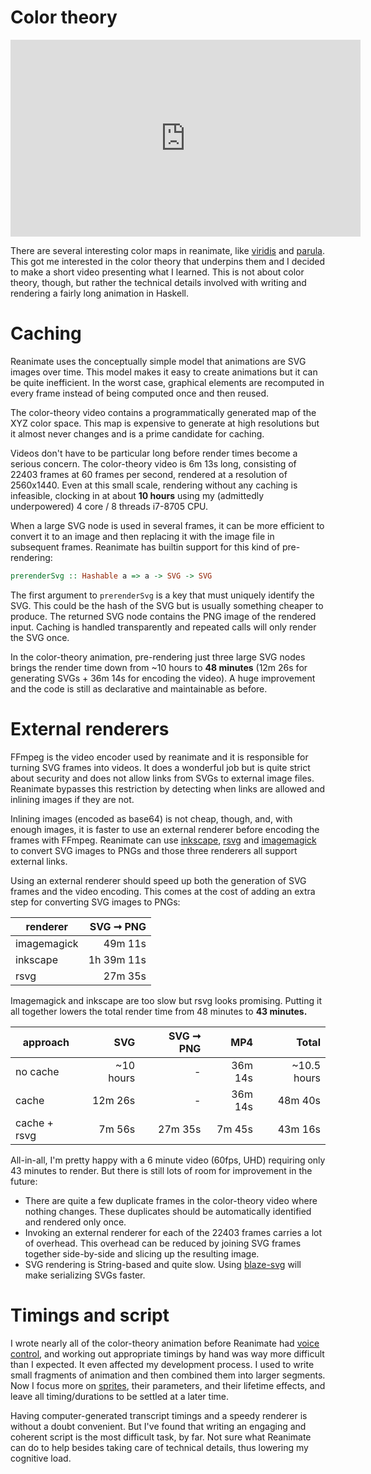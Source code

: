 # Color theory

<iframe width="560" height="315" src="https://www.youtube.com/embed/txSAC6mJQDk" frameborder="0" allow="accelerometer; autoplay; encrypted-media; gyroscope; picture-in-picture" allowfullscreen></iframe>

There are several interesting color maps in reanimate, like
[viridis](http://hackage.haskell.org/package/reanimate/docs/Reanimate.html#v:viridis)
and
[parula](http://hackage.haskell.org/package/reanimate/docs/Reanimate.html#v:parula).
This got me interested in the color theory that underpins them and I decided to make
a short video presenting what I learned. This is not about color theory, though,
but rather the technical details involved with writing and rendering a fairly long
animation in Haskell.


# Caching

Reanimate uses the conceptually simple model that animations are SVG images over time. This
model makes it easy to create animations but it can be quite inefficient. In the worst case,
graphical elements are recomputed in every frame instead of being computed once and then reused.

The color-theory video contains a programmatically generated map of the XYZ color space.
This map is expensive to generate at high resolutions but it almost never changes and
is a prime candidate for caching.

Videos don't have to be particular long before render times become a serious concern. The
color-theory video is 6m 13s long, consisting of 22403 frames at 60 frames per second, rendered
at a resolution of 2560x1440. Even at this small scale, rendering without any caching is
infeasible, clocking in at about **10 hours** using my (admittedly underpowered) 4 core / 8
threads i7-8705 CPU.

When a large SVG node is used in several frames, it can be more efficient to convert it to
an image and then replacing it with the image file in subsequent frames. Reanimate has
builtin support for this kind of pre-rendering:
```haskell
prerenderSvg :: Hashable a => a -> SVG -> SVG
```
The first argument to `prerenderSvg` is a key that must uniquely identify the SVG. This
could be the hash of the SVG but is usually something cheaper to produce.
The returned SVG node contains the PNG image of the rendered input. Caching is handled
transparently and repeated calls will only render the SVG once.

In the color-theory animation, pre-rendering just three large SVG nodes brings the render time down from ~10 hours to
**48 minutes** (12m 26s for generating SVGs + 36m 14s for encoding the video). 
A huge improvement and the code is still as declarative and maintainable
as before.

# External renderers

FFmpeg is the video encoder used by reanimate and it is responsible for turning SVG frames
into videos. It does a wonderful job but is quite strict about security and does
not allow links from SVGs to external image files. Reanimate bypasses this
restriction by detecting when links are allowed and inlining images if they are not.

Inlining images (encoded as base64) is not cheap, though, and, with enough images,
it is faster to use an external renderer before encoding the frames with
FFmpeg. Reanimate can use [inkscape](https://inkscape.org/), [rsvg](https://wiki.gnome.org/Projects/LibRsvg) and [imagemagick](https://imagemagick.org/index.php) to convert SVG images to
PNGs and those three renderers all support external links.

Using an external renderer should speed up both the generation of SVG frames and
the video encoding. This comes at the cost of adding an extra step for converting
SVG images to PNGs:

| renderer      | SVG ➞ PNG  |
| ------------- | ----------:|
| imagemagick   | 49m 11s    |
| inkscape      | 1h 39m 11s |
| rsvg          | 27m 35s    |

Imagemagick and inkscape are too slow but rsvg looks promising. Putting it all together
lowers the total render time from 48 minutes to **43 minutes.**

| approach      | SVG       | SVG ➞ PNG  | MP4     | Total       |
| ------------- | ---------:| ----------:| -------:| -----------:|
| no cache      | ~10 hours | -          | 36m 14s | ~10.5 hours |
| cache         | 12m 26s   | -          | 36m 14s | 48m 40s     |
| cache + rsvg  | 7m 56s    | 27m 35s    | 7m 45s  | 43m 16s     |

All-in-all, I'm pretty happy with a 6 minute video (60fps, UHD) requiring only 43 minutes to render. But there is still lots of room for improvement in the future:

  * There are quite a few duplicate frames in the color-theory video where nothing
    changes. These duplicates should be automatically identified and rendered only
    once.
  * Invoking an external renderer for each of the 22403 frames carries a lot of
    overhead. This overhead can be reduced by joining SVG frames together side-by-side
    and slicing up the resulting image.
  * SVG rendering is String-based and quite slow. Using [blaze-svg](https://hackage.haskell.org/package/blaze-svg) will make serializing SVGs faster.

# Timings and script

I wrote nearly all of the color-theory animation before Reanimate had
[voice control](voice.md), and working out appropriate timings by hand was
way more difficult than I expected. It even affected my development
process. I used to write small fragments of animation and then combined them
into larger segments. Now I focus more on
[sprites](http://hackage.haskell.org/package/reanimate/docs/Reanimate-Scene.html#g:3),
their parameters, and their lifetime effects, and leave all timing/durations to
be settled at a later time.

Having computer-generated transcript timings and a speedy renderer is without a
doubt convenient. But I've found that writing an engaging and coherent script is
the most difficult task, by far. Not sure what Reanimate can do to help besides
taking care of technical details, thus lowering my cognitive load.

